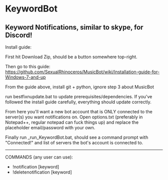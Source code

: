 # KeywordBot
Keyword Notifications, similar to skype, for Discord!
--------------------------
Install guide:

First hit Download Zip, should be a button somewhere top-right.

Then go to this guide: https://github.com/SexualRhinoceros/MusicBot/wiki/Installation-guide-for-Windows-7-and-up

From the guide above, install git + python, ignore step 3 about MusicBot

run bestfixnupdate.bat to update prerequisites/dependencies. If you've followed the install guide carefully, everything should update correctly.

From here you'll want a new bot account that is ONLY connected to the server(s) you want notifications on.
Open options.txt (preferably in Notepad++, regular notepad can fuck things up) and replace the placeholder email/password with your own.

Finally run _run_KeywordBot.bat, should see a command prompt with "Connected!" and list of servers the bot's account is connected to.

------------------------
COMMANDS (any user can use):
- !notification [keyword]
- !deletenotification [keyword]
